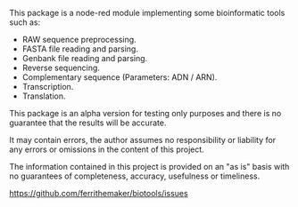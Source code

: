 This package is a node-red module implementing some bioinformatic tools such as:

- RAW sequence preprocessing.
- FASTA file reading and parsing.
- Genbank file reading and parsing.
- Reverse sequencing.
- Complementary sequence (Parameters: ADN / ARN).
- Transcription.
- Translation.

This package is an alpha version for testing only purposes and there is no guarantee that the results will be accurate. 

It may contain errors, the author assumes no responsibility or liability for any errors or omissions in the content of this project. 

The information contained in this project is provided on an "as is" basis with no guarantees of completeness, accuracy, usefulness or timeliness.

https://github.com/ferrithemaker/biotools/issues
